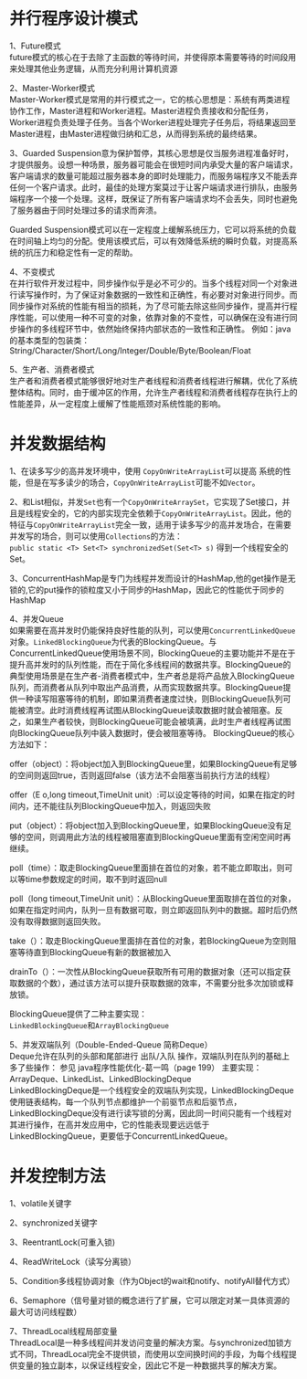 # 并行程序设计模式
1、Future模式  
future模式的核心在于去除了主函数的等待时间，并使得原本需要等待的时间段用来处理其他业务逻辑，从而充分利用计算机资源

2、Master-Worker模式  
Master-Worker模式是常用的并行模式之一，它的核心思想是：系统有两类进程协作工作，Master进程和Worker进程。Master进程负责接收和分配任务，Worker进程负责处理子任务。当各个Worker进程处理完子任务后，将结果返回至Master进程，由Master进程做归纳和汇总，从而得到系统的最终结果。

3、Guarded Suspension意为保护暂停，其核心思想是仅当服务进程准备好时，才提供服务。设想一种场景，服务器可能会在很短时间内承受大量的客户端请求，客户端请求的数量可能超过服务器本身的即时处理能力，而服务端程序又不能丢弃任何一个客户请求。此时，最佳的处理方案莫过于让客户端请求进行排队，由服务端程序一个接一个处理。这样，既保证了所有客户端请求均不会丢失，同时也避免了服务器由于同时处理过多的请求而奔溃。  

Guarded Suspension模式可以在一定程度上缓解系统压力，它可以将系统的负载在时间轴上均匀的分配。使用该模式后，可以有效降低系统的瞬时负载，对提高系统的抗压力和稳定性有一定的帮助。

4、不变模式  
在并行软件开发过程中，同步操作似乎是必不可少的。当多个线程对同一个对象进行读写操作时，为了保证对象数据的一致性和正确性，有必要对对象进行同步。而同步操作对系统的性能有相当的损耗，为了尽可能去除这些同步操作，提高并行程序性能，可以使用一种不可变的对象，依靠对象的不变性，可以确保在没有进行同步操作的多线程环节中，依然始终保持内部状态的一致性和正确性。 
例如：java的基本类型的包装类：String/Character/Short/Long/Integer/Double/Byte/Boolean/Float

5、生产者、消费者模式  
生产者和消费者模式能够很好地对生产者线程和消费者线程进行解耦，优化了系统整体结构。同时，由于缓冲区的作用，允许生产者线程和消费者线程存在执行上的性能差异，从一定程度上缓解了性能瓶颈对系统性能的影响。

# 并发数据结构
1、在读多写少的高并发环境中，使用 ```CopyOnWriteArrayList```可以提高 系统的性能，但是在写多读少的场合，```CopyOnWriteArrayList```可能不如```Vector```。

2、和List相似，并发```Set```也有一个```CopyOnWriteArraySet```，它实现了Set接口，并且是线程安全的，它的内部实现完全依赖于```CopyOnWriteArrayList```。因此，他的特征与```CopyOnWriteArrayList```完全一致，适用于读多写少的高并发场合，在需要并发写的场合，则可以使用```Collections```的方法：  
```public static <T> Set<T> synchronizedSet(Set<T> s)```
得到一个线程安全的Set。  

3、ConcurrentHashMap是专门为线程并发而设计的HashMap,他的get操作是无锁的,它的put操作的锁粒度又小于同步的HashMap，因此它的性能优于同步的HashMap

4、并发Queue  
如果需要在高并发时仍能保持良好性能的队列，可以使用```ConcurrentLinkedQueue```对象。```LinkedBlockingQueue```为代表的BlockingQueue。与ConcurrentLinkedQueue使用场景不同，BlockingQueue的主要功能并不是在于提升高并发时的队列性能，而在于简化多线程间的数据共享。BlockingQueue的典型使用场景是在生产者-消费者模式中，生产者总是将产品放入BlockingQueue队列，而消费者从队列中取出产品消费，从而实现数据共享。BlockingQueue提供一种读写阻塞等待的机制，即如果消费者速度过快，则BlockingQueue队列可能被清空。此时消费线程再试图从BlockingQueue读取数据时就会被阻塞。反之，如果生产者较快，则BlockingQueue可能会被填满，此时生产者线程再试图向BlockingQueue队列中装入数据时，便会被阻塞等待。
BlockingQueue的核心方法如下： 

offer（object）：将object加入到BlockingQueue里，如果BlockingQueue有足够的空间则返回true，否则返回false（该方法不会阻塞当前执行方法的线程）  

offer（E o,long timeout,TimeUnit unit）:可以设定等待的时间，如果在指定的时间内，还不能往队列BlockingQueue中加入，则返回失败  

put（object）：将object加入到BlockingQueue里，如果BlockingQueue没有足够的空间，则调用此方法的线程被阻塞直到BlockingQueue里面有空闲空间时再继续。 

poll（time）：取走BlockingQueue里面排在首位的对象，若不能立即取出，则可以等time参数规定的时间，取不到时返回null

poll（long timeout,TimeUnit unit）：从BlockingQueue里面取排在首位的对象，如果在指定时间内，队列一旦有数据可取，则立即返回队列中的数据。超时后仍然没有取得数据则返回失败。

take（）：取走BlockingQueue里面排在首位的对象，若BlockingQueue为空则阻塞等待直到BlockingQueue有新的数据被加入

drainTo（）：一次性从BlockingQueue获取所有可用的数据对象（还可以指定获取数据的个数），通过该方法可以提升获取数据的效率，不需要分批多次加锁或释放锁。

BlockingQueue提供了二种主要实现：  
```LinkedBlockingQueue```和```ArrayBlockingQueue```

5、并发双端队列（Double-Ended-Queue 简称Deque）  
Deque允许在队列的头部和尾部进行 出队/入队 操作，双端队列在队列的基础上多了些操作：
参见 java程序性能优化-葛一鸣（page 199）
主要实现：  
ArrayDeque、LinkedList、LinkedBlockingDeque  
LinkedBlockingDeque是一个线程安全的双端队列实现，LinkedBlockingDeque使用链表结构，每一个队列节点都维护一个前驱节点和后驱节点，LinkedBlockingDeque没有进行读写锁的分离，因此同一时间只能有一个线程对其进行操作，在高并发应用中，它的性能表现要远远低于LinkedBlockingQueue，更要低于ConcurrentLinkedQueue。

# 并发控制方法

1、volatile关键字

2、synchronized关键字

3、ReentrantLock(可重入锁)

4、ReadWriteLock（读写分离锁）

5、Condition多线程协调对象（作为Object的wait和notify、notifyAll替代方式）

6、Semaphore（信号量对锁的概念进行了扩展，它可以限定对某一具体资源的最大可访问线程数）

7、ThreadLocal线程局部变量  
ThreadLocal是一种多线程间并发访问变量的解决方案。与synchronized加锁方式不同，ThreadLocal完全不提供锁，而使用以空间换时间的手段，为每个线程提供变量的独立副本，以保证线程安全，因此它不是一种数据共享的解决方案。  


